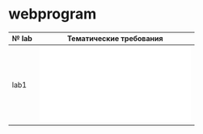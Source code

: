 # webprogram
 № lab | Тематические требования
------ | -----------------------------
lab1 | ![Subject requirements](lab1/Lab_1/%D0%9B%D0%B0%D0%B1%D0%B0%201.pdf)
